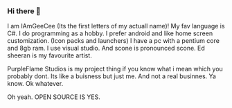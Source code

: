 ### Hi there 👋

I am IAmGeeCee (Its the first letters of my actuall name)! My fav language is C#. I do programming as a hobby. I prefer android and like home screen customization. (Icon packs and launchers) I have a pc with a pentium core and 8gb ram. I use visual studio. And scone is pronounced scone. Ed sheeran is my favourite artist.

PurpleFlame Studios is my project thing if you know what i mean which you probably dont. Its like a buisness but just me. And not a real businnes. Ya know. Ok whatever.

Oh yeah. OPEN SOURCE IS YES. 
